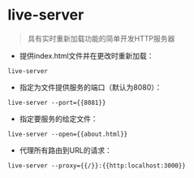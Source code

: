 # live-server

> 具有实时重新加载功能的简单开发HTTP服务器

- 提供index.html文件并在更改时重新加载：

`live-server`

- 指定为文件提供服务的端口（默认为8080）：

`live-server --port={{8081}}`

- 指定要服务的给定文件：

`live-server --open={{about.html}}`

- 代理所有路由到URL的请求：

`live-server --proxy={{/}}:{{http:localhost:3000}}`

[#]: contributors: ([Judie])